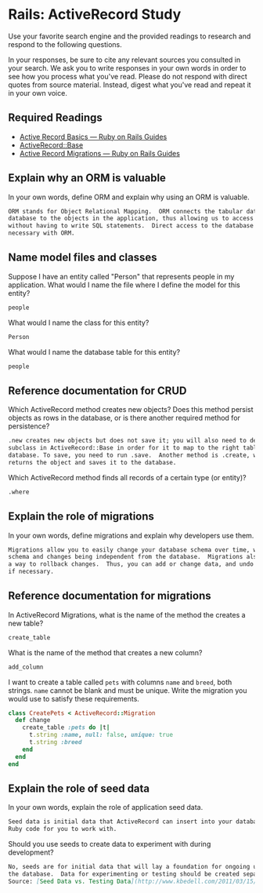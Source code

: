 # Rails: ActiveRecord Study

Use your favorite search engine and the provided readings to research and
respond to the following questions.

In your responses, be sure to cite any relevant sources you consulted in your
search. We ask you to write responses in your own words in order to see how you
process what you've read. Please do not respond with direct quotes from source
material. Instead, digest what you've read and repeat it in your own voice.

## Required Readings

-   [Active Record Basics — Ruby on Rails Guides](http://guides.rubyonrails.org/active_record_basics.html)
-   [ActiveRecord::Base](http://api.rubyonrails.org/classes/ActiveRecord/Base.html)
-   [Active Record Migrations — Ruby on Rails Guides](http://guides.rubyonrails.org/active_record_migrations.html)

## Explain why an ORM is valuable

In your own words, define ORM and explain why using an ORM is valuable.

```md
ORM stands for Object Relational Mapping.  ORM connects the tabular data in the
database to the objects in the application, thus allowing us to access data
without having to write SQL statements.  Direct access to the database is not
necessary with ORM.
```

## Name model files and classes

Suppose I have an entity called "Person" that represents people in my
application. What would I name the file where I define the model for this
entity?

```md
people
```

What would I name the class for this entity?

```md
Person
```

What would I name the database table for this entity?

```md
people
```

## Reference documentation for CRUD

Which ActiveRecord method creates new objects? Does this method persist objects
as rows in the database, or is there another required method for persistence?

```md
.new creates new objects but does not save it; you will also need to define a
subclass in ActiveRecord::Base in order for it to map to the right table in your
database. To save, you need to run .save.  Another method is .create, which
returns the object and saves it to the database.
```

Which ActiveRecord method finds all records of a certain type (or entity)?

```md
.where
```

## Explain the role of migrations

In your own words, define migrations and explain why developers use them.

```md
Migrations allow you to easily change your database schema over time, with the
schema and changes being independent from the database.  Migrations also feature
a way to rollback changes.  Thus, you can add or change data, and undo changes
if necessary.
```

## Reference documentation for migrations

In ActiveRecord Migrations, what is the name of the method the creates a new
table?

```md
create_table
```

What is the name of the method that creates a new column?

```md
add_column
```

I want to create a table called `pets` with columns `name` and `breed`, both
strings. `name` cannot be blank and must be unique. Write the migration you
would use to satisfy these requirements.

```ruby
class CreatePets < ActiveRecord::Migration
  def change
    create_table :pets do |t|
      t.string :name, null: false, unique: true
      t.string :breed
    end
  end
end
```

## Explain the role of seed data

In your own words, explain the role of application seed data.

```md
Seed data is initial data that ActiveRecord can insert into your database using
Ruby code for you to work with.
```

Should you use seeds to create data to experiment with during development?

```md
No, seeds are for initial data that will lay a foundation for ongoing use of
the database.  Data for experimenting or testing should be created separately.
Source: [Seed Data vs. Testing Data](http://www.kbedell.com/2011/03/15/seed-data-versus-testing-data-and-custom-rake-tasks-for-ruby-on-rails/)
```
